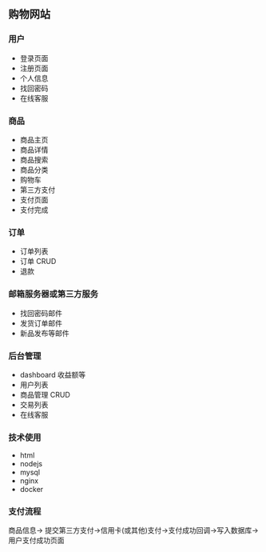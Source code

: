 ## 购物网站
### 用户
* 登录页面
* 注册页面
* 个人信息
* 找回密码
* 在线客服


### 商品
* 商品主页
* 商品详情
* 商品搜索
* 商品分类
* 购物车
* 第三方支付
* 支付页面
* 支付完成
### 订单
* 订单列表
* 订单 CRUD
* 退款

### 邮箱服务器或第三方服务
* 找回密码邮件
* 发货订单邮件
* 新品发布等邮件

### 后台管理

* dashboard 收益额等
* 用户列表
* 商品管理 CRUD
* 交易列表
* 在线客服

### 技术使用

* html
* nodejs
* mysql
* nginx
* docker

### 支付流程
商品信息-> 提交第三方支付->信用卡(或其他)支付->支付成功回调->写入数据库->用户支付成功页面







